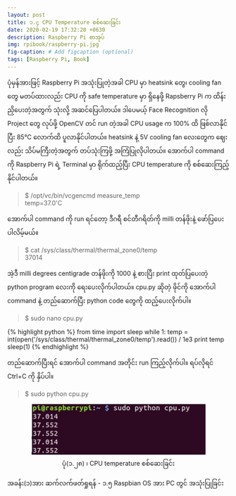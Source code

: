 ```yaml
---
layout: post
title: ၁.၄ CPU Temperature စစ်ဆေးခြင်း
date: 2020-02-19 17:32:20 +0630
description: Raspberry Pi စာအုပ်
img: rpibook/raspberry-pi.jpg
fig-caption: # Add figcaption (optional)
tags: [Raspberry Pi, Book]
---
```

ပုံမှန်အားဖြင့် Raspberry Pi အသုံးပြုတဲ့အခါ CPU မှာ heatsink တွေ၊ cooling fan တွေ မတပ်ထားလည်း CPU ကို safe temperature မှာ ရှိနေဖို့ Rapsberry Pi က ထိန်းညှိပေးတဲ့အတွက် သုံးလို့ အဆင်ပြေပါတယ်။ ဒါပေမယ့် Face Recognition လို Project တွေ လုပ်ဖို့ OpenCV တင် run တဲ့အခါ CPU usage က 100% ထိ ဖြစ်လာနိုင်ပြီး 85°C လောက်ထိ ပူလာနိုင်ပါတယ်။ heatsink နဲ့ 5V cooling fan လေးတွေက ဈေးလည်း သိပ်မကြီးတဲ့အတွက် တပ်သုံးကြဖို့ အကြံပြုလိုပါတယ်။ အောက်ပါ command ကို Raspberry Pi ရဲ့ Terminal မှာ ရိုက်ထည့်ပြီး CPU temperature ကို စစ်ဆေးကြည့်နိုင်ပါတယ်။

> $ /opt/vc/bin/vcgencmd measure_temp <br />
> temp=37.0'C

အောက်ပါ command ကို run ရင်တော့ ဒီဂရီ စင်တီဂရိတ်ကို milli တန်ဖိုးနဲ့ ဖော်ပြပေးပါလိမ့်မယ်။

> $ cat /sys/class/thermal/thermal_zone0/temp <br />
> 37014

အဲ့ဒီ milli degrees centigrade တန်ဖိုးကို 1000 နဲ့ စားပြီး print ထုတ်ပြပေးတဲ့ python program လေးကို ရေးပေးလိုက်ပါတယ်။ cpu.py ဆိုတဲ့ ဖိုင်ကို အောက်ပါ command နဲ့ တည်ဆောက်ပြီး python code တွေကို ထည့်ပေးလိုက်ပါ။

> $ sudo nano cpu.py

{% highlight python %}
from time import sleep
while 1:
  temp = int(open('/sys/class/thermal/thermal_zone0/temp').read()) / 1e3
  print temp
  sleep(1)
{% endhighlight %}

တည်ဆောက်ပြီးရင် အောက်ပါ command အတိုင်း run ကြည့်လိုက်ပါ။ ရပ်လိုရင် Ctrl+C ကို နှိပ်ပါ။

> $ sudo python cpu.py

<p align="center">
<img src="/assets/img/rpibook/cpu.png">
<br>
<a>ပုံ(၁.၂၈) ၊ CPU temperature စစ်ဆေးခြင်း</a>
</p>

အခန်း(၁)အား ဆက်လက်ဖတ်ရှုရန် - <a style="text-decoration:none" href="https://kogyikaunghtet.github.io/rpi-pc-os/">၁.၅ Raspbian OS အား PC တွင် အသုံးပြုခြင်း</a>
